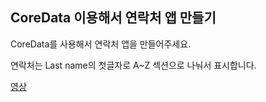 ## CoreData 이용해서 연락처 앱 만들기

CoreData를 사용해서 연락처 앱을 만들어주세요.

연락처는 Last name의 첫글자로 A~Z 섹션으로 나눠서 표시합니다.

[영상](Contacts.mov)